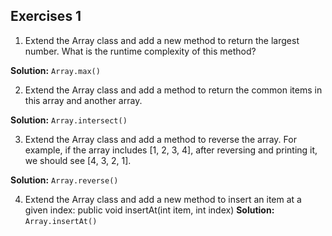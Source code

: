 ## Exercises 1 
1. Extend the Array class and add a new method to return
the largest number. What is the runtime complexity of this method?

**Solution:** 
`Array.max()` 

2. Extend the Array class and add a method to 
return the common items in this array and 
another array.  

**Solution:** 
`Array.intersect()`

3. Extend the Array class and add a method 
to reverse the array. For example, if the 
array includes [1, 2, 3, 4], after reversing 
and printing it, we should see [4, 3, 2, 1].  

**Solution:**
`Array.reverse()`

4. Extend the Array class and add a new method
to insert an item at a given index: public void 
insertAt(int item, int index)
**Solution:** 
`Array.insertAt()`